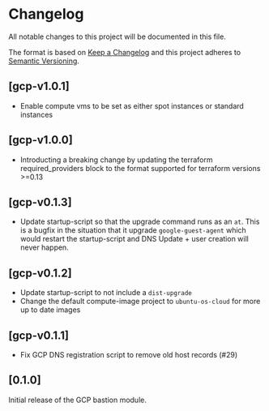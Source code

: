 # Changelog

All notable changes to this project will be documented in this file.

The format is based on [Keep a Changelog](http://keepachangelog.com/en/1.0.0/)
and this project adheres to [Semantic Versioning](http://semver.org/spec/v2.0.0.html).

## [gcp-v1.0.1]

- Enable compute vms to be set as either spot instances or standard instances

## [gcp-v1.0.0]

- Introducting a breaking change by updating the terraform required_providers block to the format supported for terraform versions >=0.13

## [gcp-v0.1.3]

- Update startup-script so that the upgrade command runs as an `at`. This is a bugfix in the situation that it upgrade `google-guest-agent` which would restart the startup-script and DNS Update + user creation will never happen.

## [gcp-v0.1.2]

- Update startup-script to not include a `dist-upgrade`
- Change the default compute-image project to `ubuntu-os-cloud` for more up to date images

## [gcp-v0.1.1]

- Fix GCP DNS registration script to remove old host records (#29)

## [0.1.0]

Initial release of the GCP bastion module.
